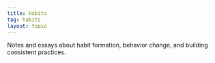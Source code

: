 ```yaml
---
title: Habits
tag: habits
layout: topic
---
```


Notes and essays about habit formation, behavior change, and building consistent practices. 
